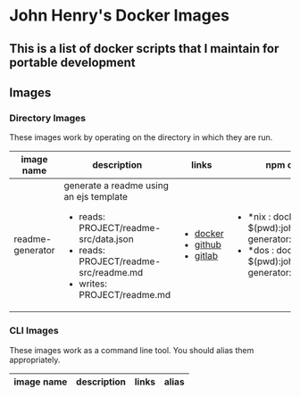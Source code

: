 # John Henry's Docker Images
## This is a list of docker scripts that I maintain for portable development

## Images

### Directory Images

These images work by operating on the directory in which they are run.

|image name|description|links|npm command|
|---|---|---|---|
|readme-generator |generate a readme using an ejs template<ul><li>reads: PROJECT/readme-src/data.json</li><li>reads: PROJECT/readme-src/readme.md</li><li>writes: PROJECT/readme.md</li>| <ul> <li> [docker](https://hub.docker.com/r/johnhenry/readme-generator) </li> <li>[github](https://github.com/johnhenry/readme-generator)</li><li>[gitlab](https://gitlab.com/johnhenry/readme-generator)</li></ul>|<ul> <li> \*nix : docker run --rm -v $(pwd):johnhenry/readme-generator:latest ./run </li> <li> \*dos : docker run --rm -v $(pwd):johnhenry/readme-generator:latest ./run </li> </ul>|


### CLI Images

These images work as a command line tool. You should alias them appropriately.

|image name|description|links|alias|
|---|---|---|---|
